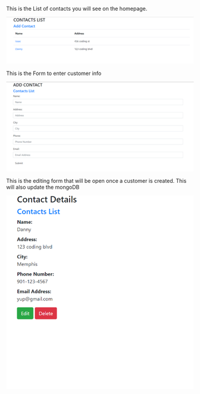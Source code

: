 This is the List of contacts you will see on the homepage.

![Test Image 1](Untitled.png)

This is the Form to enter customer info

![Test Image 2](form.png)

This is the editing form that will be open once a customer is created. This will also update the mongoDB

![Test Image 3](edit.png)


